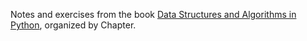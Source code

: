 Notes and exercises from the book [Data Structures and Algorithms in Python](http://books.google.com/books/about/Data_Structures_and_Algorithms_in_Python.html?id=2UccAAAAQBAJ), organized by Chapter.